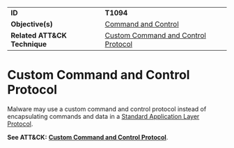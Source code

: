 |||
|---------|------------------------|
|**ID**|**T1094**|
|**Objective(s)**|[Command and Control](https://github.com/MBCProject/mbc-markdown/tree/master/command-and-control)|
|**Related ATT&CK Technique**|[Custom Command and Control Protocol](https://attack.mitre.org/techniques/T1094/)|

Custom Command and Control Protocol
===================================
Malware may use a custom command and control protocol instead of encapsulating commands and data in a [Standard Application Layer Protocol](https://github.com/MBCProject/mbc-markdown/tree/master/command-and-control/std-protocol.md).

**See ATT&CK:** [**Custom Command and Control Protocol**](https://attack.mitre.org/techniques/T1094/).